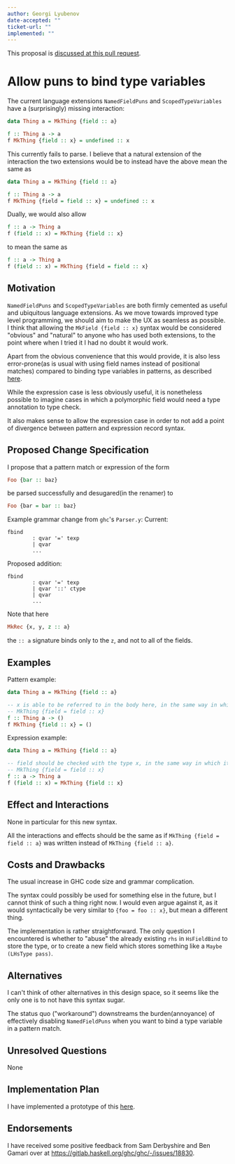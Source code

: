 ```yaml
---
author: Georgi Lyubenov
date-accepted: ""
ticket-url: ""
implemented: ""
---
```


This proposal is [discussed at this pull request](https://github.com/ghc-proposals/ghc-proposals/pull/507).

# Allow puns to bind type variables

The current language extensions `NamedFieldPuns` and `ScopedTypeVariables` have a (surprisingly) missing interaction:

```haskell
data Thing a = MkThing {field :: a}

f :: Thing a -> a
f MkThing {field :: x} = undefined :: x
```

This currently fails to parse. I believe that a natural extension of the interaction the two extensions
would be to instead have the above mean the same as

```haskell
data Thing a = MkThing {field :: a}

f :: Thing a -> a
f MkThing {field = field :: x} = undefined :: x
```

Dually, we would also allow
```haskell
f :: a -> Thing a
f (field :: x) = MkThing {field :: x}
```
to mean the same as
```haskell
f :: a -> Thing a
f (field :: x) = MkThing {field = field :: x}
```

## Motivation

`NamedFieldPuns` and `ScopedTypeVariables` are both firmly cemented as useful and ubiquitous language extensions.
As we move towards improved type level programming, we should aim to make the UX as seamless as possible.
I think that allowing the `MkField {field :: x}` syntax would be considered "obvious" and "natural" to anyone who has used both extensions,
to the point where when I tried it I had no doubt it would work.

Apart from the obvious convenience that this would provide, it is also less error-prone(as is usual with using field names instead of positional matches) compared to binding type variables in patterns, as described [here](https://gitlab.haskell.org/ghc/ghc/-/issues/18830#note_308891).

While the expression case is less obviously useful, it is nonetheless possible to imagine cases in which a polymorphic field would need a type annotation to type check.

It also makes sense to allow the expression case in order to not add a point of divergence between pattern and expression record syntax.

## Proposed Change Specification

I propose that a pattern match or expression of the form
```haskell
Foo {bar :: baz}
```
be parsed successfully and desugared(in the renamer) to
```haskell
Foo {bar = bar :: baz}
```

Example grammar change from `ghc`'s `Parser.y`:
Current:
```
fbind
        : qvar '=' texp
        | qvar
        ...
```
Proposed addition:
```
fbind
        : qvar '=' texp
        | qvar '::' ctype
        | qvar
        ...
```

Note that here
```haskell
MkRec {x, y, z :: a}
```
the `:: a` signature binds only to the `z`, and not to all of the fields.

## Examples

Pattern example:
```haskell
data Thing a = MkThing {field :: a}

-- x is able to be referred to in the body here, in the same way in which it would be if we wrote
-- MkThing {field = field :: x}
f :: Thing a -> ()
f MkThing {field :: x} = ()
```

Expression example:
```haskell
data Thing a = MkThing {field :: a}

-- field should be checked with the type x, in the same way in which it would be if we wrote
-- MkThing {field = field :: x}
f :: a -> Thing a
f (field :: x) = MkThing {field :: x}
```

## Effect and Interactions

None in particular for this new syntax.

All the interactions and effects should be the same as if `MkThing {field = field :: a}` was written instead of `MkThing {field :: a}`.

## Costs and Drawbacks

The usual increase in GHC code size and grammar complication.

The syntax could possibly be used for something else in the future, but I cannot think of such a thing right now.
I would even argue against it, as it would syntactically be very similar to `{foo = foo :: x}`, but mean a different thing.

The implementation is rather straightforward. The only question I encountered is whether to "abuse"
the already existing `rhs` in `HsFieldBind` to store the type, or to create a new field which stores something like a `Maybe (LHsType pass)`.

## Alternatives

I can't think of other alternatives in this design space, so it seems like the only one is to not have this syntax sugar.

The status quo ("workaround") downstreams the burden(annoyance) of effectively disabling `NamedFieldPuns` when you want to
bind a type variable in a pattern match.

## Unresolved Questions

None

## Implementation Plan

I have implemented a prototype of this [here](https://gitlab.haskell.org/googleson78/ghc/-/commits/sigs-on-puns).

## Endorsements

I have received some positive feedback from Sam Derbyshire and Ben Gamari over at https://gitlab.haskell.org/ghc/ghc/-/issues/18830.
